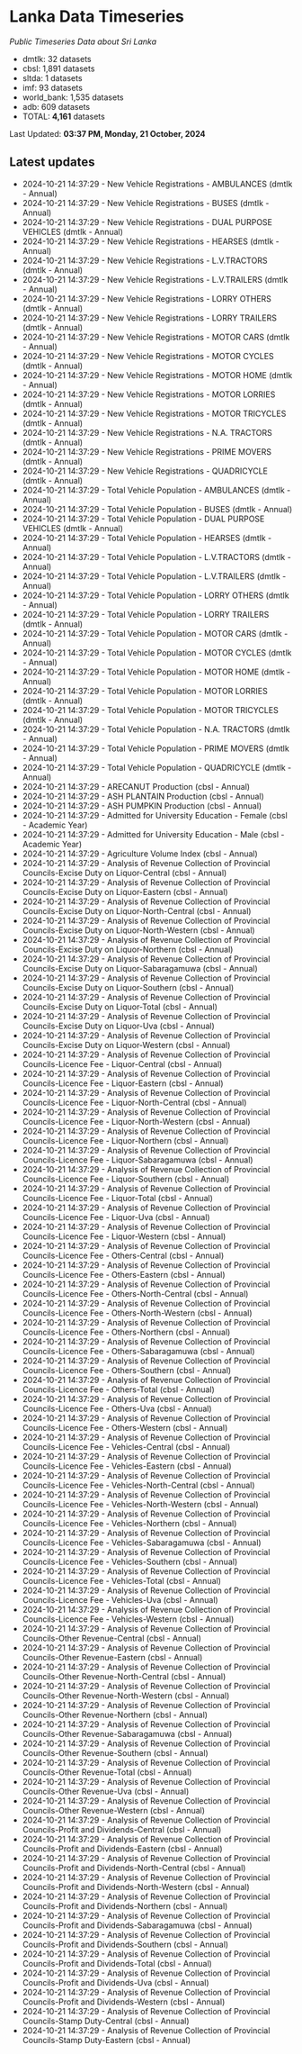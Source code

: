 # Lanka Data Timeseries
*Public Timeseries Data about Sri Lanka*

* dmtlk: 32 datasets
* cbsl: 1,891 datasets
* sltda: 1 datasets
* imf: 93 datasets
* world_bank: 1,535 datasets
* adb: 609 datasets
* TOTAL: **4,161** datasets

Last Updated: **03:37 PM, Monday, 21 October, 2024**

## Latest updates

* 2024-10-21 14:37:29 - New Vehicle Registrations - AMBULANCES (dmtlk - Annual)
* 2024-10-21 14:37:29 - New Vehicle Registrations - BUSES (dmtlk - Annual)
* 2024-10-21 14:37:29 - New Vehicle Registrations - DUAL PURPOSE VEHICLES (dmtlk - Annual)
* 2024-10-21 14:37:29 - New Vehicle Registrations - HEARSES (dmtlk - Annual)
* 2024-10-21 14:37:29 - New Vehicle Registrations - L.V.TRACTORS (dmtlk - Annual)
* 2024-10-21 14:37:29 - New Vehicle Registrations - L.V.TRAILERS (dmtlk - Annual)
* 2024-10-21 14:37:29 - New Vehicle Registrations - LORRY OTHERS (dmtlk - Annual)
* 2024-10-21 14:37:29 - New Vehicle Registrations - LORRY TRAILERS (dmtlk - Annual)
* 2024-10-21 14:37:29 - New Vehicle Registrations - MOTOR CARS (dmtlk - Annual)
* 2024-10-21 14:37:29 - New Vehicle Registrations - MOTOR CYCLES (dmtlk - Annual)
* 2024-10-21 14:37:29 - New Vehicle Registrations - MOTOR HOME (dmtlk - Annual)
* 2024-10-21 14:37:29 - New Vehicle Registrations - MOTOR LORRIES (dmtlk - Annual)
* 2024-10-21 14:37:29 - New Vehicle Registrations - MOTOR TRICYCLES (dmtlk - Annual)
* 2024-10-21 14:37:29 - New Vehicle Registrations - N.A. TRACTORS (dmtlk - Annual)
* 2024-10-21 14:37:29 - New Vehicle Registrations - PRIME MOVERS (dmtlk - Annual)
* 2024-10-21 14:37:29 - New Vehicle Registrations - QUADRICYCLE (dmtlk - Annual)
* 2024-10-21 14:37:29 - Total Vehicle Population - AMBULANCES (dmtlk - Annual)
* 2024-10-21 14:37:29 - Total Vehicle Population - BUSES (dmtlk - Annual)
* 2024-10-21 14:37:29 - Total Vehicle Population - DUAL PURPOSE VEHICLES (dmtlk - Annual)
* 2024-10-21 14:37:29 - Total Vehicle Population - HEARSES (dmtlk - Annual)
* 2024-10-21 14:37:29 - Total Vehicle Population - L.V.TRACTORS (dmtlk - Annual)
* 2024-10-21 14:37:29 - Total Vehicle Population - L.V.TRAILERS (dmtlk - Annual)
* 2024-10-21 14:37:29 - Total Vehicle Population - LORRY OTHERS (dmtlk - Annual)
* 2024-10-21 14:37:29 - Total Vehicle Population - LORRY TRAILERS (dmtlk - Annual)
* 2024-10-21 14:37:29 - Total Vehicle Population - MOTOR CARS (dmtlk - Annual)
* 2024-10-21 14:37:29 - Total Vehicle Population - MOTOR CYCLES (dmtlk - Annual)
* 2024-10-21 14:37:29 - Total Vehicle Population - MOTOR HOME (dmtlk - Annual)
* 2024-10-21 14:37:29 - Total Vehicle Population - MOTOR LORRIES (dmtlk - Annual)
* 2024-10-21 14:37:29 - Total Vehicle Population - MOTOR TRICYCLES (dmtlk - Annual)
* 2024-10-21 14:37:29 - Total Vehicle Population - N.A. TRACTORS (dmtlk - Annual)
* 2024-10-21 14:37:29 - Total Vehicle Population - PRIME MOVERS (dmtlk - Annual)
* 2024-10-21 14:37:29 - Total Vehicle Population - QUADRICYCLE (dmtlk - Annual)
* 2024-10-21 14:37:29 - ARECANUT Production (cbsl - Annual)
* 2024-10-21 14:37:29 - ASH PLANTAIN Production (cbsl - Annual)
* 2024-10-21 14:37:29 - ASH PUMPKIN Production (cbsl - Annual)
* 2024-10-21 14:37:29 - Admitted for University Education - Female (cbsl - Academic Year)
* 2024-10-21 14:37:29 - Admitted for University Education - Male (cbsl - Academic Year)
* 2024-10-21 14:37:29 - Agriculture Volume Index (cbsl - Annual)
* 2024-10-21 14:37:29 - Analysis of Revenue Collection of Provincial Councils-Excise Duty on Liquor-Central (cbsl - Annual)
* 2024-10-21 14:37:29 - Analysis of Revenue Collection of Provincial Councils-Excise Duty on Liquor-Eastern (cbsl - Annual)
* 2024-10-21 14:37:29 - Analysis of Revenue Collection of Provincial Councils-Excise Duty on Liquor-North-Central (cbsl - Annual)
* 2024-10-21 14:37:29 - Analysis of Revenue Collection of Provincial Councils-Excise Duty on Liquor-North-Western (cbsl - Annual)
* 2024-10-21 14:37:29 - Analysis of Revenue Collection of Provincial Councils-Excise Duty on Liquor-Northern (cbsl - Annual)
* 2024-10-21 14:37:29 - Analysis of Revenue Collection of Provincial Councils-Excise Duty on Liquor-Sabaragamuwa (cbsl - Annual)
* 2024-10-21 14:37:29 - Analysis of Revenue Collection of Provincial Councils-Excise Duty on Liquor-Southern (cbsl - Annual)
* 2024-10-21 14:37:29 - Analysis of Revenue Collection of Provincial Councils-Excise Duty on Liquor-Total (cbsl - Annual)
* 2024-10-21 14:37:29 - Analysis of Revenue Collection of Provincial Councils-Excise Duty on Liquor-Uva (cbsl - Annual)
* 2024-10-21 14:37:29 - Analysis of Revenue Collection of Provincial Councils-Excise Duty on Liquor-Western (cbsl - Annual)
* 2024-10-21 14:37:29 - Analysis of Revenue Collection of Provincial Councils-Licence Fee - Liquor-Central (cbsl - Annual)
* 2024-10-21 14:37:29 - Analysis of Revenue Collection of Provincial Councils-Licence Fee - Liquor-Eastern (cbsl - Annual)
* 2024-10-21 14:37:29 - Analysis of Revenue Collection of Provincial Councils-Licence Fee - Liquor-North-Central (cbsl - Annual)
* 2024-10-21 14:37:29 - Analysis of Revenue Collection of Provincial Councils-Licence Fee - Liquor-North-Western (cbsl - Annual)
* 2024-10-21 14:37:29 - Analysis of Revenue Collection of Provincial Councils-Licence Fee - Liquor-Northern (cbsl - Annual)
* 2024-10-21 14:37:29 - Analysis of Revenue Collection of Provincial Councils-Licence Fee - Liquor-Sabaragamuwa (cbsl - Annual)
* 2024-10-21 14:37:29 - Analysis of Revenue Collection of Provincial Councils-Licence Fee - Liquor-Southern (cbsl - Annual)
* 2024-10-21 14:37:29 - Analysis of Revenue Collection of Provincial Councils-Licence Fee - Liquor-Total (cbsl - Annual)
* 2024-10-21 14:37:29 - Analysis of Revenue Collection of Provincial Councils-Licence Fee - Liquor-Uva (cbsl - Annual)
* 2024-10-21 14:37:29 - Analysis of Revenue Collection of Provincial Councils-Licence Fee - Liquor-Western (cbsl - Annual)
* 2024-10-21 14:37:29 - Analysis of Revenue Collection of Provincial Councils-Licence Fee - Others-Central (cbsl - Annual)
* 2024-10-21 14:37:29 - Analysis of Revenue Collection of Provincial Councils-Licence Fee - Others-Eastern (cbsl - Annual)
* 2024-10-21 14:37:29 - Analysis of Revenue Collection of Provincial Councils-Licence Fee - Others-North-Central (cbsl - Annual)
* 2024-10-21 14:37:29 - Analysis of Revenue Collection of Provincial Councils-Licence Fee - Others-North-Western (cbsl - Annual)
* 2024-10-21 14:37:29 - Analysis of Revenue Collection of Provincial Councils-Licence Fee - Others-Northern (cbsl - Annual)
* 2024-10-21 14:37:29 - Analysis of Revenue Collection of Provincial Councils-Licence Fee - Others-Sabaragamuwa (cbsl - Annual)
* 2024-10-21 14:37:29 - Analysis of Revenue Collection of Provincial Councils-Licence Fee - Others-Southern (cbsl - Annual)
* 2024-10-21 14:37:29 - Analysis of Revenue Collection of Provincial Councils-Licence Fee - Others-Total (cbsl - Annual)
* 2024-10-21 14:37:29 - Analysis of Revenue Collection of Provincial Councils-Licence Fee - Others-Uva (cbsl - Annual)
* 2024-10-21 14:37:29 - Analysis of Revenue Collection of Provincial Councils-Licence Fee - Others-Western (cbsl - Annual)
* 2024-10-21 14:37:29 - Analysis of Revenue Collection of Provincial Councils-Licence Fee - Vehicles-Central (cbsl - Annual)
* 2024-10-21 14:37:29 - Analysis of Revenue Collection of Provincial Councils-Licence Fee - Vehicles-Eastern (cbsl - Annual)
* 2024-10-21 14:37:29 - Analysis of Revenue Collection of Provincial Councils-Licence Fee - Vehicles-North-Central (cbsl - Annual)
* 2024-10-21 14:37:29 - Analysis of Revenue Collection of Provincial Councils-Licence Fee - Vehicles-North-Western (cbsl - Annual)
* 2024-10-21 14:37:29 - Analysis of Revenue Collection of Provincial Councils-Licence Fee - Vehicles-Northern (cbsl - Annual)
* 2024-10-21 14:37:29 - Analysis of Revenue Collection of Provincial Councils-Licence Fee - Vehicles-Sabaragamuwa (cbsl - Annual)
* 2024-10-21 14:37:29 - Analysis of Revenue Collection of Provincial Councils-Licence Fee - Vehicles-Southern (cbsl - Annual)
* 2024-10-21 14:37:29 - Analysis of Revenue Collection of Provincial Councils-Licence Fee - Vehicles-Total (cbsl - Annual)
* 2024-10-21 14:37:29 - Analysis of Revenue Collection of Provincial Councils-Licence Fee - Vehicles-Uva (cbsl - Annual)
* 2024-10-21 14:37:29 - Analysis of Revenue Collection of Provincial Councils-Licence Fee - Vehicles-Western (cbsl - Annual)
* 2024-10-21 14:37:29 - Analysis of Revenue Collection of Provincial Councils-Other Revenue-Central (cbsl - Annual)
* 2024-10-21 14:37:29 - Analysis of Revenue Collection of Provincial Councils-Other Revenue-Eastern (cbsl - Annual)
* 2024-10-21 14:37:29 - Analysis of Revenue Collection of Provincial Councils-Other Revenue-North-Central (cbsl - Annual)
* 2024-10-21 14:37:29 - Analysis of Revenue Collection of Provincial Councils-Other Revenue-North-Western (cbsl - Annual)
* 2024-10-21 14:37:29 - Analysis of Revenue Collection of Provincial Councils-Other Revenue-Northern (cbsl - Annual)
* 2024-10-21 14:37:29 - Analysis of Revenue Collection of Provincial Councils-Other Revenue-Sabaragamuwa (cbsl - Annual)
* 2024-10-21 14:37:29 - Analysis of Revenue Collection of Provincial Councils-Other Revenue-Southern (cbsl - Annual)
* 2024-10-21 14:37:29 - Analysis of Revenue Collection of Provincial Councils-Other Revenue-Total (cbsl - Annual)
* 2024-10-21 14:37:29 - Analysis of Revenue Collection of Provincial Councils-Other Revenue-Uva (cbsl - Annual)
* 2024-10-21 14:37:29 - Analysis of Revenue Collection of Provincial Councils-Other Revenue-Western (cbsl - Annual)
* 2024-10-21 14:37:29 - Analysis of Revenue Collection of Provincial Councils-Profit and Dividends-Central (cbsl - Annual)
* 2024-10-21 14:37:29 - Analysis of Revenue Collection of Provincial Councils-Profit and Dividends-Eastern (cbsl - Annual)
* 2024-10-21 14:37:29 - Analysis of Revenue Collection of Provincial Councils-Profit and Dividends-North-Central (cbsl - Annual)
* 2024-10-21 14:37:29 - Analysis of Revenue Collection of Provincial Councils-Profit and Dividends-North-Western (cbsl - Annual)
* 2024-10-21 14:37:29 - Analysis of Revenue Collection of Provincial Councils-Profit and Dividends-Northern (cbsl - Annual)
* 2024-10-21 14:37:29 - Analysis of Revenue Collection of Provincial Councils-Profit and Dividends-Sabaragamuwa (cbsl - Annual)
* 2024-10-21 14:37:29 - Analysis of Revenue Collection of Provincial Councils-Profit and Dividends-Southern (cbsl - Annual)
* 2024-10-21 14:37:29 - Analysis of Revenue Collection of Provincial Councils-Profit and Dividends-Total (cbsl - Annual)
* 2024-10-21 14:37:29 - Analysis of Revenue Collection of Provincial Councils-Profit and Dividends-Uva (cbsl - Annual)
* 2024-10-21 14:37:29 - Analysis of Revenue Collection of Provincial Councils-Profit and Dividends-Western (cbsl - Annual)
* 2024-10-21 14:37:29 - Analysis of Revenue Collection of Provincial Councils-Stamp Duty-Central (cbsl - Annual)
* 2024-10-21 14:37:29 - Analysis of Revenue Collection of Provincial Councils-Stamp Duty-Eastern (cbsl - Annual)